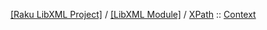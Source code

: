 [[Raku LibXML Project]](https://libxml-raku.github.io)
 / [[LibXML Module]](https://libxml-raku.github.io/LibXML-raku)
 / [XPath](https://libxml-raku.github.io/LibXML-raku/XPath)
 :: [Context](https://libxml-raku.github.io/LibXML-raku/XPath/Context)


